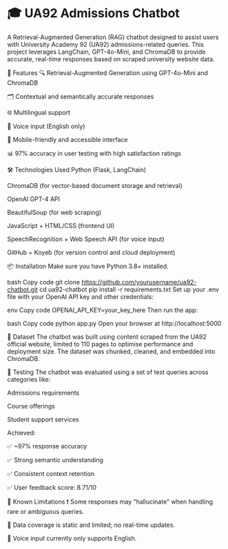 # 🎓 UA92 Admissions Chatbot
A Retrieval-Augmented Generation (RAG) chatbot designed to assist users with University Academy 92 (UA92) admissions-related queries. This project leverages LangChain, GPT-4o-Mini, and ChromaDB to provide accurate, real-time responses based on scraped university website data.

🚀 Features
🔍 Retrieval-Augmented Generation using GPT-4o-Mini and ChromaDB

🗂️ Contextual and semantically accurate responses

🌐 Multilingual support

🎤 Voice input (English only)

📱 Mobile-friendly and accessible interface

📊 97% accuracy in user testing with high satisfaction ratings

🛠 Technologies Used
Python (Flask, LangChain)

ChromaDB (for vector-based document storage and retrieval)

OpenAI GPT-4 API

BeautifulSoup (for web scraping)

JavaScript + HTML/CSS (frontend UI)

SpeechRecognition + Web Speech API (for voice input)

GitHub + Koyeb (for version control and cloud deployment)

📦 Installation
Make sure you have Python 3.8+ installed.

bash
Copy code
git clone https://github.com/yourusername/ua92-chatbot.git
cd ua92-chatbot
pip install -r requirements.txt
Set up your .env file with your OpenAI API key and other credentials:

env
Copy code
OPENAI_API_KEY=your_key_here
Then run the app:

bash
Copy code
python app.py
Open your browser at http://localhost:5000

📄 Dataset
The chatbot was built using content scraped from the UA92 official website, limited to 110 pages to optimise performance and deployment size. The dataset was chunked, cleaned, and embedded into ChromaDB.

🧪 Testing
The chatbot was evaluated using a set of test queries across categories like:

Admissions requirements

Course offerings

Student support services

Achieved:

✅ ~97% response accuracy

✅ Strong semantic understanding

✅ Consistent context retention

✅ User feedback score: 8.71/10

🧠 Known Limitations
❗ Some responses may "hallucinate" when handling rare or ambiguous queries.

📄 Data coverage is static and limited; no real-time updates.

🎤 Voice input currently only supports English.
